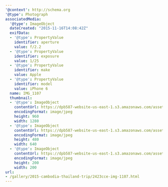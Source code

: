 ```yaml
---
'@context': http://schema.org
'@type': Photograph
associatedMedia:
  '@type': ImageObject
  dateCreated: "2015-11-16T14:08:42Z"
  exifData:
  - '@type': PropertyValue
    identifier: aperture
    value: f/2.2
  - '@type': PropertyValue
    identifier: exposure
    value: 1/25
  - '@type': PropertyValue
    identifier: make
    value: Apple
  - '@type': PropertyValue
    identifier: model
    value: iPhone 6
  name: IMG_1107
  thumbnail:
  - '@type': ImageObject
    contentUrl: https://dpb587-website-us-east-1.s3.amazonaws.com/asset/gallery/2015-cambodia-thailand-trip/2423cce-img-1107~1280.jpg
    encodingFormat: image/jpeg
    height: 960
    width: 1280
  - '@type': ImageObject
    contentUrl: https://dpb587-website-us-east-1.s3.amazonaws.com/asset/gallery/2015-cambodia-thailand-trip/2423cce-img-1107~640w.jpg
    encodingFormat: image/jpeg
    height: 480
    width: 640
  - '@type': ImageObject
    contentUrl: https://dpb587-website-us-east-1.s3.amazonaws.com/asset/gallery/2015-cambodia-thailand-trip/2423cce-img-1107~200x200.jpg
    encodingFormat: image/jpeg
    height: 200
    width: 200
url:
- /gallery/2015-cambodia-thailand-trip/2423cce-img-1107.html
---
```

